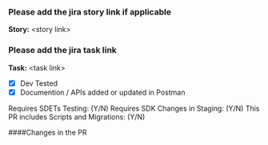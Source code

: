 ### Please add the jira story link if applicable
**Story:**  &lt;story link&gt;
### Please add the jira task link
**Task:** &lt;task link&gt;

-  [x] Dev Tested
-  [x] Documention / APIs added or updated in Postman

Requires SDETs Testing: (Y/N)
Requires SDK Changes in Staging:  (Y/N)
This PR includes Scripts and Migrations: (Y/N)

####Changes in the PR


